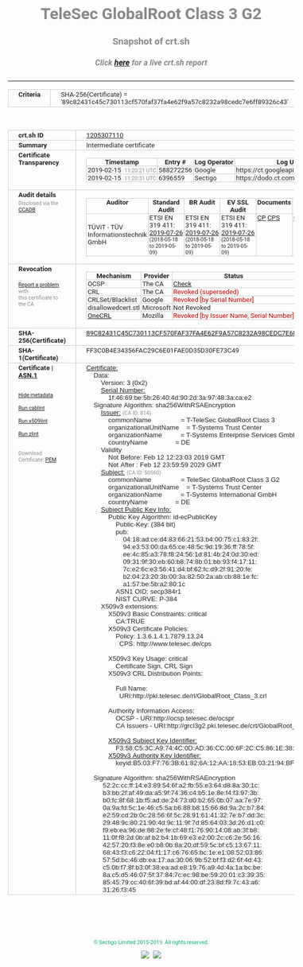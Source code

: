 # TeleSec GlobalRoot Class 3 G2
### Snapshot of crt.sh
##### Click [here](https://crt.sh/?q=89C82431C45C730113CF570FAF37FA4E62F9A57C8232A98CEDC7E6FF89326C43) for a live crt.sh report

---
<!DOCTYPE HTML PUBLIC "-//W3C//DTD HTML 4.0 Transitional//EN">
<HTML>
<HEAD>
  <META http-equiv="Content-Type" content="text/html; charset=UTF-8">
  <TITLE>crt.sh | 89c82431c45c730113cf570faf37fa4e62f9a57c8232a98cedc7e6ff89326c43</TITLE>
  <META name="description" content="Free CT Log Certificate Search Tool from Sectigo (formerly Comodo CA)">
  <META name="keywords" content="crt.sh, CT, Certificate Transparency, Certificate Search, SSL Certificate, Sectigo, Comodo CA">
  <LINK href="//fonts.googleapis.com/css?family=Roboto+Mono|Roboto:400,400i,700,700i" rel="stylesheet">
  <STYLE type="text/css">
    a {
      white-space: nowrap;
    }
    body {
      color: #888888;
      font: 12pt Roboto, sans-serif;
      padding-top: 10px;
      text-align: center
    }
    form {
      margin: 0px
    }
    span {
      border-radius: 10px
    }
    span.heading {
      color: #888888;
      font: 12pt Roboto, sans-serif
    }
    span.title {
      background-color: #00B373;
      color: #FFFFFF;
      font: bold 18pt Roboto, sans-serif;
      padding: 0px 5px
    }
    span.text {
      color: #888888;
      font: 10pt Roboto, sans-serif
    }
    span.whiteongrey {
      background-color: #D9D9D6;
      color: #FFFFFF;
      font: bold 18pt Roboto, sans-serif;
      padding: 0px 5px
    }
    table {
      border-collapse: collapse;
      color: #222222;
      font: 10pt Roboto, sans-serif;
      margin-left: auto;
      margin-right: auto
    }
    table.options {
      border: none;
      margin-left: 10px
    }
    td, th {
      border: 1px solid #CCCCCC;
      padding: 0px 2px;
      text-align: left;
      vertical-align: top
    }
    td.outer, th.outer {
      border: 1px solid #CCCCCC;
      padding: 2px 20px;
      text-align: left
    }
    th.heading {
      color: #888888;
      font: bold italic 12pt Roboto, sans-serif;
      padding: 20px 0px 0px;
      text-align: center
    }
    th.options, td.options {
      border: none;
      vertical-align: middle
    }
    td.text {
      font: 10pt "Roboto Mono", sans-serif;
      padding: 2px 20px
    }
    td.heading {
      border: none;
      color: #888888;
      font: 12pt Roboto, sans-serif;
      padding-top: 20px;
      text-align: center
    }
    table.lint td, th {
      text-align: center
    }
    .button {
      background-color: #00B373;
      border-radius: 10px;
      color: #FFFFFF;
      font: bold 13pt Roboto, sans-serif
    }
    .copyright {
      font: 8pt Roboto, sans-serif;
      color: #00B373
    }
    .input {
      border: 1px solid #888888;
      font-weight: bold;
      text-align: center
    }
    .small {
      font: 8pt Roboto, sans-serif;
      color: #888888
    }
    .error {
      background-color: #FFDFDF;
      color: #CC0000;
      font-weight: bold
    }
    .fatal {
      background-color: #0000AA;
      color: #FFFFFF;
      font-weight: bold
    }
    .notice {
      background-color: #FFFFDF;
      color: #606000
    }
    .warning {
      background-color: #FFEFDF;
      color: #DF6000
    }
  </STYLE>
</HEAD>
<BODY>

<TABLE>
  <TR>
    <TH class="outer">Criteria</TH>
    <TD class="outer">SHA-256(Certificate) = '89c82431c45c730113cf570faf37fa4e62f9a57c8232a98cedc7e6ff89326c43'</TD>
  </TR>
</TABLE>
<BR>
<TABLE>
  <TR>
    <TH class="outer">crt.sh ID</TH>
    <TD class="outer"><A href="?id=1205307110">1205307110</A></TD>
  </TR>
  <TR>
    <TH class="outer">Summary</TH>
    <TD class="outer">Intermediate certificate</TD>
  </TR>
  <TR>
    <TH class="outer">Certificate<BR>Transparency</TH>
    <TD class="outer">
<TABLE class="options" style="margin-left:0px">
  <TR>
    <TH>Timestamp</TH>
    <TH>Entry #</TH>
    <TH>Log Operator</TH>
    <TH>Log URL</TH>
  </TR>
  <TR>
    <TD>2019-02-15&nbsp; <FONT class="small">11:20:21 UTC</FONT></TD>
    <TD>588272256</TD>
    <TD>Google</TD>
    <TD>https://ct.googleapis.com/rocketeer</TD>
  </TR>
  <TR>
    <TD>2019-02-15&nbsp; <FONT class="small">11:20:31 UTC</FONT></TD>
    <TD>6396559</TD>
    <TD>Sectigo</TD>
    <TD>https://dodo.ct.comodo.com</TD>
  </TR>
</TABLE>
    </TD>
  </TR>
  <TR>
    <TH class="outer">Audit details<BR>
      <DIV class="small" style="padding-top:3px">Disclosed via the
        <A href="//ccadb-public.secure.force.com/mozilla/PublicAllIntermediateCerts" target="_blank">CCADB</A></DIV>
    </TH>
    <TD class="outer">
<TABLE class="options" style="margin-left:0px">
  <TR>
    <TH>Auditor</TH>
    <TH>Standard Audit</TH>
    <TH>BR Audit</TH>
    <TH>EV SSL Audit</TH>
    <TH>Documents</TH>
    <TH>CCADB</TH>
    <TH>Root Owner / Certificate</TH>
  </TR>
  <TR>
    <TD style="vertical-align:middle">TÜViT - TÜV Informationstechnik GmbH</TD>
    <TD>ETSI EN 319 411:
      <A href="https://www.tuvit.de/fileadmin/Content/TUV_IT/zertifikate/en/AA2019072601_T-TeleSec-GlobalRoot-Class-3_V1.0_s.pdf" target="_blank">2019-07-26</A>
      <BR><FONT style="font-size:8pt">(2018-05-18 to 2019-05-09)</FONT></TD>
    <TD>ETSI EN 319 411:
      <A href="https://www.tuvit.de/fileadmin/Content/TUV_IT/zertifikate/en/AA2019072601_T-TeleSec-GlobalRoot-Class-3_V1.0_s.pdf" target="_blank">2019-07-26</A>
      <BR><FONT style="font-size:8pt">(2018-05-18 to 2019-05-09)</FONT></TD>
    <TD>ETSI EN 319 411:
      <A href="https://www.tuvit.de/fileadmin/Content/TUV_IT/zertifikate/en/AA2019072601_T-TeleSec-GlobalRoot-Class-3_V1.0_s.pdf" target="_blank">2019-07-26</A>
      <BR><FONT style="font-size:8pt">(2018-05-18 to 2019-05-09)</FONT></TD>
    <TD>
      <A href="https://www.telesec.de/en/public-key-infrastructure/support/cp-cps?download=775:cp-telesec-globalroot" target="blank">CP</A>
      <A href="https://www.telesec.de/en/public-key-infrastructure/support/cp-cps?download=776:cps-telesec-globalroot" target="blank">CPS</A>
    </TD>
    <TD><A href="//ccadb.force.com/0011J00001M86USQAZ" target="_blank">0011J00001M86USQAZ</A></TD>
    <TD><A href="/?id=265118">T-Systems International GmbH (Deutsche Telekom)</A></TD>
  </TR>
</TABLE>
    </TD>
  </TR>
  <TR>
    <TH class="outer">Revocation<BR><BR>
      <DIV class="small" style="padding-top:3px"><A href="?id=1205307110&opt=problemreporting">Report a problem</A> with<BR>this certificate to the CA</DIV></TH>
    <TD class="outer">
      <TABLE class="options" style="margin-left:0px">
        <TR>
          <TH>Mechanism</TH>
          <TH>Provider</TH>
          <TH>Status</TH>
          <TH>Revocation Date</TH>
          <TH>Last Observed in CRL</TH>
          <TH>Last Checked <SPAN style="color:#CC0000;vertical-align:middle;font-size:70%;font-weight:normal">(Error)</SPAN></TH>
        </TR>
        <TR>
          <TD>OCSP</TD>
          <TD>The CA</TD>
          <TD><A href="?id=1205307110&opt=ocsp">Check</A></TD>
          <TD><SPAN style="color:#888888">?</SPAN></TD>
          <TD><SPAN style="color:#888888">n/a</SPAN></TD>
          <TD><SPAN style="color:#888888">?</SPAN></TD>
        </TR>
        <TR>
          <TD>CRL</TD>
          <TD>The CA</TD>
          <TD><SPAN style="color:#CC0000">Revoked (superseded)</SPAN></TD><TD>2019-05-14&nbsp; <FONT class="small">12:39:10 UTC</FONT></TD><TD>2019-10-30&nbsp; <FONT class="small">13:37:07 UTC</FONT></TD><TD>2019-12-04&nbsp; <FONT class="small">16:50:07 UTC</FONT></TD>
        </TR>
        <TR>
          <TD>CRLSet/Blacklist</TD>
          <TD>Google</TD>
          <TD><SPAN style="color:#CC0000">Revoked [by Serial Number]</SPAN></TD>
          <TD><SPAN style="color:#888888">n/a</SPAN></TD>
          <TD><SPAN style="color:#888888">n/a</SPAN></TD>
          <TD><SPAN style="color:#888888">n/a</SPAN></TD>
        </TR>
        <TR>
          <TD>disallowedcert.stl</TD>
          <TD>Microsoft</TD>
          <TD>Not Revoked</TD>
          <TD><SPAN style="color:#888888">n/a</SPAN></TD>
          <TD><SPAN style="color:#888888">n/a</SPAN></TD>
          <TD><SPAN style="color:#888888">n/a</SPAN></TD>
        </TR>
        <TR>
          <TD><A href="/mozilla-onecrl" target="_blank">OneCRL</A></TD>
          <TD>Mozilla</TD>
          <TD><SPAN style="color:#CC0000">Revoked [by Issuer Name, Serial Number]</SPAN></TD><TD><SPAN style="color:#888888">Unknown</SPAN></TD>
          <TD><SPAN style="color:#888888">n/a</SPAN></TD>
          <TD><SPAN style="color:#888888">n/a</SPAN></TD>
        </TR>
      </TABLE>
    </TD>
  </TR>
  <TR>
    <TH class="outer">SHA-256(Certificate)</TH>
    <TD class="outer"><A href="//censys.io/certificates/89c82431c45c730113cf570faf37fa4e62f9a57c8232a98cedc7e6ff89326c43">89C82431C45C730113CF570FAF37FA4E62F9A57C8232A98CEDC7E6FF89326C43</A></TD>
  </TR>
  <TR>
    <TH class="outer">SHA-1(Certificate)</TH>
    <TD class="outer">FF3C0B4E34356FAC29C6E01FAE0D35D30FE73C49</TD>
  </TR>
  <TR>
    <TH class="outer">Certificate | <A href="?asn1=1205307110">ASN.1</A>
      <SPAN class="small"><BR>
      <BR><BR><A href="?id=1205307110&opt=nometadata">Hide metadata</A>
      <BR><BR><A href="?id=1205307110&opt=cablint">Run cablint</A>
      <BR><BR><A href="?id=1205307110&opt=x509lint">Run x509lint</A>
      <BR><BR><A href="?id=1205307110&opt=zlint">Run zlint</A>
      <BR><BR><BR>Download Certificate: <A href="?d=1205307110">PEM</A>
      </SPAN>
    </TH>
    <TD class="text"><A href="?d=1205307110">Certificate:</A><BR>&nbsp;&nbsp;&nbsp;&nbsp;Data:<BR>&nbsp;&nbsp;&nbsp;&nbsp;&nbsp;&nbsp;&nbsp;&nbsp;Version:&nbsp;3&nbsp;(0x2)<BR>&nbsp;&nbsp;&nbsp;&nbsp;&nbsp;&nbsp;&nbsp;&nbsp;<A href="?serial=1f4669be5b26404d902d3a97483acae2">Serial&nbsp;Number:</A><BR>&nbsp;&nbsp;&nbsp;&nbsp;&nbsp;&nbsp;&nbsp;&nbsp;&nbsp;&nbsp;&nbsp;&nbsp;1f:46:69:be:5b:26:40:4d:90:2d:3a:97:48:3a:ca:e2<BR>&nbsp;&nbsp;&nbsp;&nbsp;Signature&nbsp;Algorithm:&nbsp;sha256WithRSAEncryption<BR>&nbsp;&nbsp;&nbsp;&nbsp;&nbsp;&nbsp;&nbsp;&nbsp;<A href="?caid=814">Issuer:</A> <SPAN class="small">(CA ID: 814)</SPAN><BR>&nbsp;&nbsp;&nbsp;&nbsp;&nbsp;&nbsp;&nbsp;&nbsp;&nbsp;&nbsp;&nbsp;&nbsp;commonName&nbsp;&nbsp;&nbsp;&nbsp;&nbsp;&nbsp;&nbsp;&nbsp;&nbsp;&nbsp;&nbsp;&nbsp;&nbsp;&nbsp;&nbsp;&nbsp;=&nbsp;T-TeleSec&nbsp;GlobalRoot&nbsp;Class&nbsp;3<BR>&nbsp;&nbsp;&nbsp;&nbsp;&nbsp;&nbsp;&nbsp;&nbsp;&nbsp;&nbsp;&nbsp;&nbsp;organizationalUnitName&nbsp;&nbsp;&nbsp;&nbsp;=&nbsp;T-Systems&nbsp;Trust&nbsp;Center<BR>&nbsp;&nbsp;&nbsp;&nbsp;&nbsp;&nbsp;&nbsp;&nbsp;&nbsp;&nbsp;&nbsp;&nbsp;organizationName&nbsp;&nbsp;&nbsp;&nbsp;&nbsp;&nbsp;&nbsp;&nbsp;&nbsp;&nbsp;=&nbsp;T-Systems&nbsp;Enterprise&nbsp;Services&nbsp;GmbH<BR>&nbsp;&nbsp;&nbsp;&nbsp;&nbsp;&nbsp;&nbsp;&nbsp;&nbsp;&nbsp;&nbsp;&nbsp;countryName&nbsp;&nbsp;&nbsp;&nbsp;&nbsp;&nbsp;&nbsp;&nbsp;&nbsp;&nbsp;&nbsp;&nbsp;&nbsp;&nbsp;&nbsp;=&nbsp;DE<BR>&nbsp;&nbsp;&nbsp;&nbsp;&nbsp;&nbsp;&nbsp;&nbsp;Validity<BR>&nbsp;&nbsp;&nbsp;&nbsp;&nbsp;&nbsp;&nbsp;&nbsp;&nbsp;&nbsp;&nbsp;&nbsp;Not&nbsp;Before:&nbsp;Feb&nbsp;12&nbsp;12:23:03&nbsp;2019&nbsp;GMT<BR>&nbsp;&nbsp;&nbsp;&nbsp;&nbsp;&nbsp;&nbsp;&nbsp;&nbsp;&nbsp;&nbsp;&nbsp;Not&nbsp;After&nbsp;:&nbsp;Feb&nbsp;12&nbsp;23:59:59&nbsp;2029&nbsp;GMT<BR>&nbsp;&nbsp;&nbsp;&nbsp;&nbsp;&nbsp;&nbsp;&nbsp;<A href="?caid=50560">Subject:</A> <SPAN class="small">(CA ID: 50560)</SPAN><BR>&nbsp;&nbsp;&nbsp;&nbsp;&nbsp;&nbsp;&nbsp;&nbsp;&nbsp;&nbsp;&nbsp;&nbsp;commonName&nbsp;&nbsp;&nbsp;&nbsp;&nbsp;&nbsp;&nbsp;&nbsp;&nbsp;&nbsp;&nbsp;&nbsp;&nbsp;&nbsp;&nbsp;&nbsp;=&nbsp;TeleSec&nbsp;GlobalRoot&nbsp;Class&nbsp;3&nbsp;G2<BR>&nbsp;&nbsp;&nbsp;&nbsp;&nbsp;&nbsp;&nbsp;&nbsp;&nbsp;&nbsp;&nbsp;&nbsp;organizationalUnitName&nbsp;&nbsp;&nbsp;&nbsp;=&nbsp;T-Systems&nbsp;Trust&nbsp;Center<BR>&nbsp;&nbsp;&nbsp;&nbsp;&nbsp;&nbsp;&nbsp;&nbsp;&nbsp;&nbsp;&nbsp;&nbsp;organizationName&nbsp;&nbsp;&nbsp;&nbsp;&nbsp;&nbsp;&nbsp;&nbsp;&nbsp;&nbsp;=&nbsp;T-Systems&nbsp;International&nbsp;GmbH<BR>&nbsp;&nbsp;&nbsp;&nbsp;&nbsp;&nbsp;&nbsp;&nbsp;&nbsp;&nbsp;&nbsp;&nbsp;countryName&nbsp;&nbsp;&nbsp;&nbsp;&nbsp;&nbsp;&nbsp;&nbsp;&nbsp;&nbsp;&nbsp;&nbsp;&nbsp;&nbsp;&nbsp;=&nbsp;DE<BR>&nbsp;&nbsp;&nbsp;&nbsp;&nbsp;&nbsp;&nbsp;&nbsp;<A href="?spkisha256=5fd46eb15ccd7587406f0711c142f0535c2ee44ebae52c0ced28854b6f41e4e2">Subject&nbsp;Public&nbsp;Key&nbsp;Info:</A><BR>&nbsp;&nbsp;&nbsp;&nbsp;&nbsp;&nbsp;&nbsp;&nbsp;&nbsp;&nbsp;&nbsp;&nbsp;Public&nbsp;Key&nbsp;Algorithm:&nbsp;id-ecPublicKey<BR>&nbsp;&nbsp;&nbsp;&nbsp;&nbsp;&nbsp;&nbsp;&nbsp;&nbsp;&nbsp;&nbsp;&nbsp;&nbsp;&nbsp;&nbsp;&nbsp;Public-Key:&nbsp;(384&nbsp;bit)<BR>&nbsp;&nbsp;&nbsp;&nbsp;&nbsp;&nbsp;&nbsp;&nbsp;&nbsp;&nbsp;&nbsp;&nbsp;&nbsp;&nbsp;&nbsp;&nbsp;pub:&nbsp;<BR>&nbsp;&nbsp;&nbsp;&nbsp;&nbsp;&nbsp;&nbsp;&nbsp;&nbsp;&nbsp;&nbsp;&nbsp;&nbsp;&nbsp;&nbsp;&nbsp;&nbsp;&nbsp;&nbsp;&nbsp;04:18:ad:ce:d4:83:66:21:53:b4:00:75:c1:83:2f:<BR>&nbsp;&nbsp;&nbsp;&nbsp;&nbsp;&nbsp;&nbsp;&nbsp;&nbsp;&nbsp;&nbsp;&nbsp;&nbsp;&nbsp;&nbsp;&nbsp;&nbsp;&nbsp;&nbsp;&nbsp;94:e3:53:00:da:65:ce:48:5c:9d:19:36:ff:78:5f:<BR>&nbsp;&nbsp;&nbsp;&nbsp;&nbsp;&nbsp;&nbsp;&nbsp;&nbsp;&nbsp;&nbsp;&nbsp;&nbsp;&nbsp;&nbsp;&nbsp;&nbsp;&nbsp;&nbsp;&nbsp;ee:4c:85:a3:78:f8:24:56:1d:81:4b:24:0d:30:ed:<BR>&nbsp;&nbsp;&nbsp;&nbsp;&nbsp;&nbsp;&nbsp;&nbsp;&nbsp;&nbsp;&nbsp;&nbsp;&nbsp;&nbsp;&nbsp;&nbsp;&nbsp;&nbsp;&nbsp;&nbsp;09:31:9f:30:eb:60:b8:74:8b:01:bb:93:f4:17:11:<BR>&nbsp;&nbsp;&nbsp;&nbsp;&nbsp;&nbsp;&nbsp;&nbsp;&nbsp;&nbsp;&nbsp;&nbsp;&nbsp;&nbsp;&nbsp;&nbsp;&nbsp;&nbsp;&nbsp;&nbsp;7c:e2:6c:e3:56:41:d4:bf:62:fc:d9:2f:91:20:fe:<BR>&nbsp;&nbsp;&nbsp;&nbsp;&nbsp;&nbsp;&nbsp;&nbsp;&nbsp;&nbsp;&nbsp;&nbsp;&nbsp;&nbsp;&nbsp;&nbsp;&nbsp;&nbsp;&nbsp;&nbsp;b2:04:23:20:3b:00:3a:82:50:2a:ab:cb:88:1e:fc:<BR>&nbsp;&nbsp;&nbsp;&nbsp;&nbsp;&nbsp;&nbsp;&nbsp;&nbsp;&nbsp;&nbsp;&nbsp;&nbsp;&nbsp;&nbsp;&nbsp;&nbsp;&nbsp;&nbsp;&nbsp;a1:57:be:5b:a2:80:1c<BR>&nbsp;&nbsp;&nbsp;&nbsp;&nbsp;&nbsp;&nbsp;&nbsp;&nbsp;&nbsp;&nbsp;&nbsp;&nbsp;&nbsp;&nbsp;&nbsp;ASN1&nbsp;OID:&nbsp;secp384r1<BR>&nbsp;&nbsp;&nbsp;&nbsp;&nbsp;&nbsp;&nbsp;&nbsp;&nbsp;&nbsp;&nbsp;&nbsp;&nbsp;&nbsp;&nbsp;&nbsp;NIST&nbsp;CURVE:&nbsp;P-384<BR>&nbsp;&nbsp;&nbsp;&nbsp;&nbsp;&nbsp;&nbsp;&nbsp;X509v3&nbsp;extensions:<BR>&nbsp;&nbsp;&nbsp;&nbsp;&nbsp;&nbsp;&nbsp;&nbsp;&nbsp;&nbsp;&nbsp;&nbsp;X509v3&nbsp;Basic&nbsp;Constraints:&nbsp;critical<BR>&nbsp;&nbsp;&nbsp;&nbsp;&nbsp;&nbsp;&nbsp;&nbsp;&nbsp;&nbsp;&nbsp;&nbsp;&nbsp;&nbsp;&nbsp;&nbsp;CA:TRUE<BR>&nbsp;&nbsp;&nbsp;&nbsp;&nbsp;&nbsp;&nbsp;&nbsp;&nbsp;&nbsp;&nbsp;&nbsp;X509v3&nbsp;Certificate&nbsp;Policies:&nbsp;<BR>&nbsp;&nbsp;&nbsp;&nbsp;&nbsp;&nbsp;&nbsp;&nbsp;&nbsp;&nbsp;&nbsp;&nbsp;&nbsp;&nbsp;&nbsp;&nbsp;Policy:&nbsp;1.3.6.1.4.1.7879.13.24<BR>&nbsp;&nbsp;&nbsp;&nbsp;&nbsp;&nbsp;&nbsp;&nbsp;&nbsp;&nbsp;&nbsp;&nbsp;&nbsp;&nbsp;&nbsp;&nbsp;&nbsp;&nbsp;CPS:&nbsp;http://www.telesec.de/cps<BR><BR>&nbsp;&nbsp;&nbsp;&nbsp;&nbsp;&nbsp;&nbsp;&nbsp;&nbsp;&nbsp;&nbsp;&nbsp;X509v3&nbsp;Key&nbsp;Usage:&nbsp;critical<BR>&nbsp;&nbsp;&nbsp;&nbsp;&nbsp;&nbsp;&nbsp;&nbsp;&nbsp;&nbsp;&nbsp;&nbsp;&nbsp;&nbsp;&nbsp;&nbsp;Certificate&nbsp;Sign,&nbsp;CRL&nbsp;Sign<BR>&nbsp;&nbsp;&nbsp;&nbsp;&nbsp;&nbsp;&nbsp;&nbsp;&nbsp;&nbsp;&nbsp;&nbsp;X509v3&nbsp;CRL&nbsp;Distribution&nbsp;Points:&nbsp;<BR><BR>&nbsp;&nbsp;&nbsp;&nbsp;&nbsp;&nbsp;&nbsp;&nbsp;&nbsp;&nbsp;&nbsp;&nbsp;&nbsp;&nbsp;&nbsp;&nbsp;Full&nbsp;Name:<BR>&nbsp;&nbsp;&nbsp;&nbsp;&nbsp;&nbsp;&nbsp;&nbsp;&nbsp;&nbsp;&nbsp;&nbsp;&nbsp;&nbsp;&nbsp;&nbsp;&nbsp;&nbsp;URI:http://pki.telesec.de/rl/GlobalRoot_Class_3.crl<BR><BR>&nbsp;&nbsp;&nbsp;&nbsp;&nbsp;&nbsp;&nbsp;&nbsp;&nbsp;&nbsp;&nbsp;&nbsp;Authority&nbsp;Information&nbsp;Access:&nbsp;<BR>&nbsp;&nbsp;&nbsp;&nbsp;&nbsp;&nbsp;&nbsp;&nbsp;&nbsp;&nbsp;&nbsp;&nbsp;&nbsp;&nbsp;&nbsp;&nbsp;OCSP&nbsp;-&nbsp;URI:http://ocsp.telesec.de/ocspr<BR>&nbsp;&nbsp;&nbsp;&nbsp;&nbsp;&nbsp;&nbsp;&nbsp;&nbsp;&nbsp;&nbsp;&nbsp;&nbsp;&nbsp;&nbsp;&nbsp;CA&nbsp;Issuers&nbsp;-&nbsp;URI:http://grcl3g2.pki.telesec.de/crt/GlobalRoot_Class_3.cer<BR><BR>&nbsp;&nbsp;&nbsp;&nbsp;&nbsp;&nbsp;&nbsp;&nbsp;&nbsp;&nbsp;&nbsp;&nbsp;<A href="?ski=f358c53ca9744c0dad36cc006f2cc5861e387102">X509v3&nbsp;Subject&nbsp;Key&nbsp;Identifier:</A><BR>&nbsp;&nbsp;&nbsp;&nbsp;&nbsp;&nbsp;&nbsp;&nbsp;&nbsp;&nbsp;&nbsp;&nbsp;&nbsp;&nbsp;&nbsp;&nbsp;F3:58:C5:3C:A9:74:4C:0D:AD:36:CC:00:6F:2C:C5:86:1E:38:71:02<BR>&nbsp;&nbsp;&nbsp;&nbsp;&nbsp;&nbsp;&nbsp;&nbsp;&nbsp;&nbsp;&nbsp;&nbsp;<A href="?ski=b503f7763b61826a12aa1853eb032194bffececa">X509v3&nbsp;Authority&nbsp;Key&nbsp;Identifier:</A><BR>&nbsp;&nbsp;&nbsp;&nbsp;&nbsp;&nbsp;&nbsp;&nbsp;&nbsp;&nbsp;&nbsp;&nbsp;&nbsp;&nbsp;&nbsp;&nbsp;keyid:B5:03:F7:76:3B:61:82:6A:12:AA:18:53:EB:03:21:94:BF:FE:CE:CA<BR><BR>&nbsp;&nbsp;&nbsp;&nbsp;Signature&nbsp;Algorithm:&nbsp;sha256WithRSAEncryption<BR>&nbsp;&nbsp;&nbsp;&nbsp;&nbsp;&nbsp;&nbsp;&nbsp;&nbsp;52:2c:cc:ff:14:e3:89:54:6f:a2:fb:55:e3:64:d8:8a:30:1c:<BR>&nbsp;&nbsp;&nbsp;&nbsp;&nbsp;&nbsp;&nbsp;&nbsp;&nbsp;b3:bb:2f:af:49:da:a5:9f:74:36:c4:b5:1e:8e:f4:f3:97:3b:<BR>&nbsp;&nbsp;&nbsp;&nbsp;&nbsp;&nbsp;&nbsp;&nbsp;&nbsp;b0:fc:8f:68:1b:f5:ad:de:24:73:d0:b2:65:0b:07:aa:7e:97:<BR>&nbsp;&nbsp;&nbsp;&nbsp;&nbsp;&nbsp;&nbsp;&nbsp;&nbsp;0a:9a:fd:5c:1e:46:c5:5a:b6:88:b8:15:66:8d:9a:2c:b7:84:<BR>&nbsp;&nbsp;&nbsp;&nbsp;&nbsp;&nbsp;&nbsp;&nbsp;&nbsp;e2:59:cd:2b:0c:28:56:6f:5c:28:91:61:41:32:7e:b7:dd:3c:<BR>&nbsp;&nbsp;&nbsp;&nbsp;&nbsp;&nbsp;&nbsp;&nbsp;&nbsp;29:48:9c:80:21:90:4d:9c:11:9f:7d:85:64:03:3d:26:d1:c0:<BR>&nbsp;&nbsp;&nbsp;&nbsp;&nbsp;&nbsp;&nbsp;&nbsp;&nbsp;f9:eb:ea:96:de:88:2e:fe:cf:48:f1:76:90:14:08:ab:3f:b8:<BR>&nbsp;&nbsp;&nbsp;&nbsp;&nbsp;&nbsp;&nbsp;&nbsp;&nbsp;11:0f:f8:2d:0b:af:b2:b4:1b:69:e3:e2:00:2c:c6:2e:56:16:<BR>&nbsp;&nbsp;&nbsp;&nbsp;&nbsp;&nbsp;&nbsp;&nbsp;&nbsp;42:57:20:f3:8e:e0:b8:0b:8a:20:df:59:5c:bf:c5:13:67:11:<BR>&nbsp;&nbsp;&nbsp;&nbsp;&nbsp;&nbsp;&nbsp;&nbsp;&nbsp;68:43:f3:c6:22:04:f1:17:c6:76:65:bc:1e:e1:08:52:03:86:<BR>&nbsp;&nbsp;&nbsp;&nbsp;&nbsp;&nbsp;&nbsp;&nbsp;&nbsp;57:5d:bc:46:db:ea:17:aa:30:06:9b:52:bf:f3:d2:6f:4d:43:<BR>&nbsp;&nbsp;&nbsp;&nbsp;&nbsp;&nbsp;&nbsp;&nbsp;&nbsp;c5:0b:f7:8f:b3:0f:38:ea:ad:e8:19:76:a9:4d:4a:1a:bc:be:<BR>&nbsp;&nbsp;&nbsp;&nbsp;&nbsp;&nbsp;&nbsp;&nbsp;&nbsp;8a:c5:d5:46:07:5f:37:84:7c:ec:98:be:59:20:01:c3:39:35:<BR>&nbsp;&nbsp;&nbsp;&nbsp;&nbsp;&nbsp;&nbsp;&nbsp;&nbsp;85:45:79:cc:40:6f:39:bd:af:44:00:df:23:8d:f9:7c:43:a6:<BR>&nbsp;&nbsp;&nbsp;&nbsp;&nbsp;&nbsp;&nbsp;&nbsp;&nbsp;31:26:f3:45<BR>    </TD>
  </TR>
</TABLE>

  <BR><BR><BR>

  <P class="copyright">&copy; Sectigo Limited 2015-2019. All rights reserved.</P>
  <DIV>
    <A href="https://sectigo.com/"><IMG src="/sectigo_s.png"></A>
    &nbsp;<A href="https://github.com/crtsh"><IMG src="/GitHub-Mark-32px.png"></A>
  </DIV>
</BODY>
</HTML>
